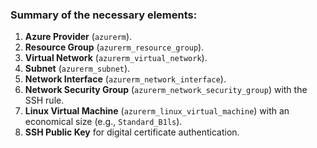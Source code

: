 ### Summary of the necessary elements:
1. **Azure Provider** (`azurerm`).
2. **Resource Group** (`azurerm_resource_group`).
3. **Virtual Network** (`azurerm_virtual_network`).
4. **Subnet** (`azurerm_subnet`).
5. **Network Interface** (`azurerm_network_interface`).
6. **Network Security Group** (`azurerm_network_security_group`) with the SSH rule.
7. **Linux Virtual Machine** (`azurerm_linux_virtual_machine`) with an economical size (e.g., `Standard_B1ls`).
8. **SSH Public Key** for digital certificate authentication.
